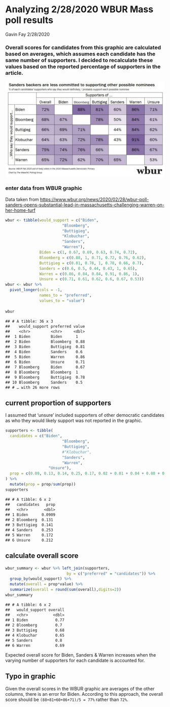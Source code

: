 Analyzing 2/28/2020 WBUR Mass poll results
================
Gavin Fay
2/28/2020

### Overall scores for candidates from this graphic are calculated based on averages, which assumes each candidate has the same number of supporters. I decided to recalculate these values based on the reported percentage of supporters in the article.

![](figs/wbur_graphic.jpg)

### enter data from WBUR graphic

Data taken from
<https://www.wbur.org/news/2020/02/28/wbur-poll-sanders-opens-substantial-lead-in-massachusetts-challenging-warren-on-her-home-turf>

``` r
wbur <- tibble(would_support = c("Biden",
                         "Bloomberg",
                         "Buttigieg",
                         "Klobuchar",
                         "Sanders",
                         "Warren"),
               Biden = c(1, 0.67, 0.69, 0.63, 0.74, 0.72),
               Bloomberg = c(0.88, 1, 0.71, 0.72, 0.76, 0.62),
               Buttigieg = c(0.81, 0.78, 1, 0.78, 0.66, 0.7),
               Sanders = c(0.6, 0.5, 0.44, 0.43, 1, 0.65),
               Warren = c(0.86, 0.84, 0.84, 0.91, 0.86, 1),
               Unsure = c(0.71, 0.61, 0.62, 0.6, 0.67, 0.53))
wbur <- wbur %>% 
  pivot_longer(cols = -1,
               names_to = "preferred",
               values_to = "value")

wbur
```

    ## # A tibble: 36 x 3
    ##    would_support preferred value
    ##    <chr>         <chr>     <dbl>
    ##  1 Biden         Biden      1   
    ##  2 Biden         Bloomberg  0.88
    ##  3 Biden         Buttigieg  0.81
    ##  4 Biden         Sanders    0.6 
    ##  5 Biden         Warren     0.86
    ##  6 Biden         Unsure     0.71
    ##  7 Bloomberg     Biden      0.67
    ##  8 Bloomberg     Bloomberg  1   
    ##  9 Bloomberg     Buttigieg  0.78
    ## 10 Bloomberg     Sanders    0.5 
    ## # … with 26 more rows

## current proportion of supporters

I assumed that ‘unsure’ included supporters of other democratic
candidates as who they would likely support was not reported in the
graphic.

``` r
supporters <- tibble(
  candidates = c("Biden",
                         "Bloomberg",
                         "Buttigieg",
                         #"Klobuchar",
                         "Sanders",
                         "Warren",
                   "Unsure"),
  prop = c(0.09, 0.13, 0.14, 0.25, 0.17, 0.02 + 0.01 + 0.04 + 0.08 + 0.06)
) %>% 
  mutate(prop = prop/sum(prop))
supporters
```

    ## # A tibble: 6 x 2
    ##   candidates   prop
    ##   <chr>       <dbl>
    ## 1 Biden      0.0909
    ## 2 Bloomberg  0.131 
    ## 3 Buttigieg  0.141 
    ## 4 Sanders    0.253 
    ## 5 Warren     0.172 
    ## 6 Unsure     0.212

## calculate overall score

``` r
wbur_summary <- wbur %>% left_join(supporters, 
                           by = c("preferred" = "candidates")) %>% 
  group_by(would_support) %>% 
  mutate(overall = prop*value) %>% 
  summarize(overall = round(sum(overall),digits=2))
wbur_summary
```

    ## # A tibble: 6 x 2
    ##   would_support overall
    ##   <chr>           <dbl>
    ## 1 Biden            0.77
    ## 2 Bloomberg        0.7 
    ## 3 Buttigieg        0.68
    ## 4 Klobuchar        0.65
    ## 5 Sanders          0.8 
    ## 6 Warren           0.69

Expected overall score for Biden, Sanders & Warren increases when the
varying number of supporters for each candidate is accounted for.

## Typo in graphic

Given the overall scores in the WBUR graphic are averages of the other
columns, there is an error for Biden. According to this approach, the
overall score should be `(88+81+60+86+71)/5 = 77%` rather than `72%`.
